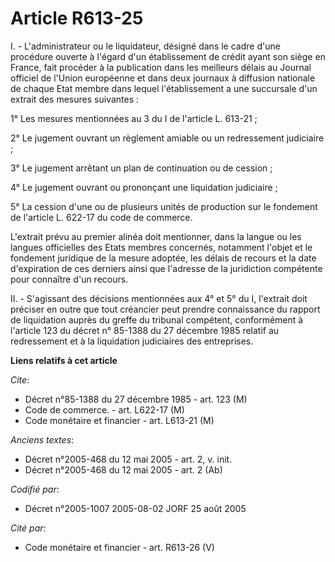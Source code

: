 # Article R613-25

I. - L'administrateur ou le liquidateur, désigné dans le cadre d'une procédure ouverte à l'égard d'un établissement de crédit
ayant son siège en France, fait procéder à la publication dans les meilleurs délais au Journal officiel de l'Union européenne
et dans deux journaux à diffusion nationale de chaque Etat membre dans lequel l'établissement a une succursale d'un extrait
des mesures suivantes :

1° Les mesures mentionnées au 3 du I de l'article L. 613-21 ;

2° Le jugement ouvrant un règlement amiable ou un redressement judiciaire ;

3° Le jugement arrêtant un plan de continuation ou de cession ;

4° Le jugement ouvrant ou prononçant une liquidation judiciaire ;

5° La cession d'une ou de plusieurs unités de production sur le fondement de l'article L. 622-17 du code de commerce.

L'extrait prévu au premier alinéa doit mentionner, dans la langue ou les langues officielles des Etats membres concernés,
notamment l'objet et le fondement juridique de la mesure adoptée, les délais de recours et la date d'expiration de ces
derniers ainsi que l'adresse de la juridiction compétente pour connaître d'un recours.

II. - S'agissant des décisions mentionnées aux 4° et 5° du I, l'extrait doit préciser en outre que tout créancier peut
prendre connaissance du rapport de liquidation auprès du greffe du tribunal compétent, conformément à l'article 123 du décret
n° 85-1388 du 27 décembre 1985 relatif au redressement et à la liquidation judiciaires des entreprises.

**Liens relatifs à cet article**

_Cite_:

  - Décret n°85-1388 du 27 décembre 1985 - art. 123 (M)
  - Code de commerce. - art. L622-17 (M)
  - Code monétaire et financier - art. L613-21 (M)

_Anciens textes_:

  - Décret n°2005-468 du 12 mai 2005 - art. 2, v. init.
  - Décret n°2005-468 du 12 mai 2005 - art. 2 (Ab)

_Codifié par_:

  - Décret n°2005-1007 2005-08-02 JORF 25 août 2005

_Cité par_:

  - Code monétaire et financier - art. R613-26 (V)
